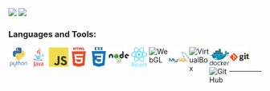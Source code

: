 

<picture>
  <source
    srcset="https://github-readme-stats.vercel.app/api?username=2Pillows&show_icons=true&theme=holi&hide_rank=true"
    media="(prefers-color-scheme: dark)"
  />
  <source
    srcset="https://github-readme-stats.vercel.app/api?username=2Pillows&show_icons=true&theme=default&hide_rank=true"
    media="(prefers-color-scheme: light), (prefers-color-scheme: no-preference)"
  />
  <img src="https://github-readme-stats.vercel.app/api?username=2Pillows&show_icons=true&hide_rank=true" />
</picture>

<picture>
  <source
    srcset="https://github-readme-stats.vercel.app/api/top-langs?username=2Pillows&theme=holi&layout=compact"
    media="(prefers-color-scheme: dark)"
  />
  <source
    srcset="https://github-readme-stats.vercel.app/api/top-langs?username=2Pillows&theme=default&layout=compact"
    media="(prefers-color-scheme: light), (prefers-color-scheme: no-preference)"
  />
  <img src="https://github-readme-stats.vercel.app/api/top-langs?username=2Pillows&layout=compact" />
</picture>

### Languages and Tools:

<p stlye="align-items: center;">
  <img align="left" alt="Python" width="40px" src="https://raw.githubusercontent.com/devicons/devicon/master/icons/python/python-original-wordmark.svg" />
  <img align="left" alt="Java" width="40px" src="https://raw.githubusercontent.com/devicons/devicon/master/icons/java/java-original-wordmark.svg" />
  <img align="left" alt="JavaScript" width="40px" src="https://raw.githubusercontent.com/devicons/devicon/master/icons/javascript/javascript-original.svg" />
  <img align="left" alt="HTML" width="40px" src="https://raw.githubusercontent.com/devicons/devicon/master/icons/html5/html5-plain-wordmark.svg" />
  <img align="left" alt="CSS" width="40px" src="https://raw.githubusercontent.com/devicons/devicon/master/icons/css3/css3-plain-wordmark.svg" />
  <!--<img align="left" alt="C#" width="40px" src="https://raw.githubusercontent.com/devicons/devicon/master/icons/csharp/csharp-original.svg" /> -->
  <!--<img align="left" alt="C++" width="40px" src="https://raw.githubusercontent.com/devicons/devicon/master/icons/cplusplus/cplusplus-original.svg" /> -->
  <img align="left" alt="Node.js" width="40px" src="https://raw.githubusercontent.com/devicons/devicon/master/icons/nodejs/nodejs-original-wordmark.svg" />
  <img align="left" alt="React" width="40px" src="https://raw.githubusercontent.com/devicons/devicon/master/icons/react/react-original-wordmark.svg" /> 
  <img align="left" alt="WebGL" width="40px" src="https://upload.wikimedia.org/wikipedia/commons/2/25/WebGL_Logo.svg">
  <!--<img align="left" alt="Puppeteer" width="40px" src="https://raw.githubusercontent.com/devicons/devicon/master/icons/puppeteer/puppeteer-original.svg" /> -->
  <!--<img align="left" alt="Android" width="40px" src="https://raw.githubusercontent.com/devicons/devicon/master/icons/android/android-original-wordmark.svg" /> -->
  <img align="left" alt="MySQL" width="40px" src="https://raw.githubusercontent.com/devicons/devicon/master/icons/mysql/mysql-original-wordmark.svg" />
  <img align="left" alt="VirtualBox" width="40px" src="https://upload.wikimedia.org/wikipedia/commons/d/d5/Virtualbox_logo.png">
  <img align="left" alt="Docker" width="40px" src="https://raw.githubusercontent.com/devicons/devicon/master/icons/docker/docker-original-wordmark.svg" />
  <img align="left" alt="Git" width="40px" src="https://raw.githubusercontent.com/devicons/devicon/master/icons/git/git-original-wordmark.svg" />
  <img align="left" alt="GitHub" width="40px" src="https://user-images.githubusercontent.com/3369400/139447912-e0f43f33-6d9f-45f8-be46-2df5bbc91289.png">
</p>




<br />
<br />

---


